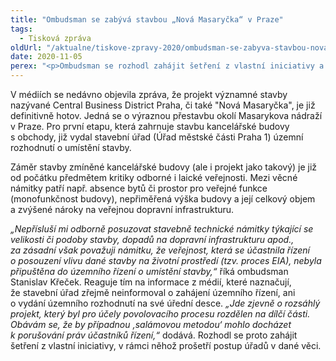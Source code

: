 ```yaml
---
title: "Ombudsman se zabývá stavbou „Nová Masaryčka“ v Praze"
tags:
  - Tisková zpráva
oldUrl: "/aktualne/tiskove-zpravy-2020/ombudsman-se-zabyva-stavbou-nova-masarycka-v-praze"
date: 2020-11-05
perex: "<p>Ombudsman se rozhodl zahájit šetření z vlastní iniciativy a prověřit postup úřadů ve věci stavby „Nová Masaryčka“. Reaguje tak na informace z médií naznačující možné pochybení úřadů u této pražské stavby.</p>"
---
```


<!-- imported from the old website -->

<p>V médiích se nedávno objevila zpráva, že projekt významné stavby nazývané Central Business District Praha, či také &quot;Nová Masaryčka&quot;, je již definitivně hotov. Jedná se o výraznou přestavbu okolí Masarykova nádraží v Praze. Pro první etapu, která zahrnuje stavbu kancelářské budovy s obchody, již vydal stavební úřad (Úřad městské části Praha 1) územní rozhodnutí o umístění stavby.</p><p>Záměr stavby zmíněné kancelářské budovy (ale i projekt jako takový) je již od počátku předmětem kritiky odborné i laické veřejnosti. Mezi věcné námitky patří např. absence bytů či prostor pro veřejné funkce (monofunkčnost budovy), nepřiměřená výška budovy a její celkový objem a zvýšené nároky na veřejnou dopravní infrastrukturu.</p><p><i>„Nepřísluší mi odborně posuzovat stavebně technické námitky týkající se velikosti či podoby stavby, dopadů na dopravní infrastrukturu apod., za zásadní však považuji námitku, že veřejnost, která se účastnila řízení o posouzení vlivu dané stavby na životní prostředí (tzv. proces EIA), nebyla připuštěna do územního řízení o umístění stavby,“ </i>říká ombudsman Stanislav Křeček. Reaguje tím na informace z médií, které naznačují, že stavební úřad zřejmě neinformoval o zahájení územního řízení, ani o vydání územního rozhodnutí na své úřední desce. <i>„Jde zjevně o rozsáhlý projekt, který byl pro účely povolovacího procesu rozdělen na dílčí části. Obávám se, že by případnou ‚salámovou metodou‘ mohlo docházet k porušování práv účastníků řízení,“</i> dodává. Rozhodl se proto zahájit šetření z vlastní iniciativy, v rámci něhož prošetří postup úřadů v dané věci.</p>
